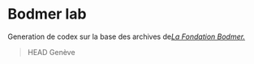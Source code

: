 # Bodmer lab

Generation de codex sur la base des archives de[*La Fondation Bodmer.*](http://bodmerlab.unige.ch/)

> HEAD Genève